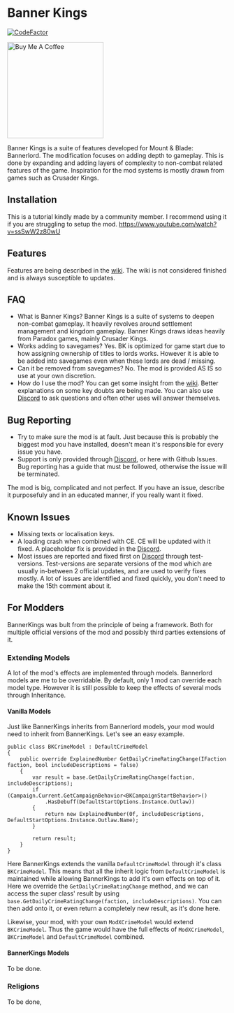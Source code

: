 # Banner Kings

[![CodeFactor](https://www.codefactor.io/repository/github/r-vaccari/bannerlord-banner-kings/badge)](https://www.codefactor.io/repository/github/r-vaccari/bannerlord-banner-kings)

<a href="https://www.buymeacoffee.com/basilevsmodding" target="_blank"><img src="https://cdn.buymeacoffee.com/buttons/v2/arial-red.png" alt="Buy Me A Coffee" width="220px"></a>


Banner Kings is a suite of features developed for Mount & Blade: Bannerlord. The modification focuses on adding depth to gameplay. This is done by expanding and adding layers of complexity to non-combat related features of the game. Inspiration for the mod systems is mostly drawn from games such as Crusader Kings.

## Installation
This is a tutorial kindly made by a community member. I recommend using it if you are struggling to setup the mod.
https://www.youtube.com/watch?v=ssSwW2z80wU

## Features
Features are being described in the [wiki](https://github.com/R-Vaccari/bannerlord-banner-kings/wiki). The wiki is not considered finished and is always susceptible to updates.

## FAQ
- What is Banner Kings? Banner Kings is a suite of systems to deepen non-combat gameplay. It heavily revolves around settlement management and kingdom gameplay. Banner Kings draws ideas heavily from Paradox games, mainly Crusader Kings.
- Works adding to savegames? Yes. BK is optimized for game start due to how assigning ownership of titles to lords works. However it is able to be added into savegames even when these lords are dead / missing.
- Can it be removed from savegames? No. The mod is provided AS IS so use at your own discretion.
- How do I use the mod? You can get some insight from the [wiki](https://github.com/R-Vaccari/bannerlord-banner-kings/wiki). Better explanations on some key doubts are being made. You can also use [Discord](https://discord.gg/z7DS5R46wC) to ask questions and often other uses will answer themselves.

## Bug Reporting
- Try to make sure the mod is at fault. Just because this is probably the biggest mod you have installed, doesn't mean it's responsible for every issue you have. 
- Support is only provided through [Discord](https://discord.gg/z7DS5R46wC), or here with Github Issues. Bug reporting has a guide that must be followed, otherwise the issue will be terminated.

The mod is big, complicated and not perfect. If you have an issue, describe it purposefuly and in an educated manner, if you really want it fixed.

## Known Issues

- Missing texts or localisation keys.
- A loading crash when combined with CE. CE will be updated with it fixed. A placeholder fix is provided in the [Discord](https://discord.gg/z7DS5R46wC).
- Most issues are reported and fixed first on [Discord](https://discord.gg/z7DS5R46wC) through test-versions. Test-versions are separate versions of the mod which are usually in-between 2 official updates, and are used to verify fixes mostly. A lot of issues are identified and fixed quickly, you don't need to make the 15th comment about it.

## For Modders
BannerKings was bult from the principle of being a framework. Both for multiple official versions of the mod and possibly third parties extensions of it.

### Extending Models
A lot of the mod's effects are implemented through models. Bannerlord models are me to be overridable. By default, only 1 mod can override each model type. However it is still possible to keep the effects of several mods through Inheritance.

#### Vanilla Models
Just like BannerKings inherits from Bannerlord models, your mod would need to inherit from BannerKings. Let's see an easy example.
```
public class BKCrimeModel : DefaultCrimeModel
{
    public override ExplainedNumber GetDailyCrimeRatingChange(IFaction faction, bool includeDescriptions = false)
    {
        var result = base.GetDailyCrimeRatingChange(faction, includeDescriptions);
        if (Campaign.Current.GetCampaignBehavior<BKCampaignStartBehavior>()
            .HasDebuff(DefaultStartOptions.Instance.Outlaw))
        {
            return new ExplainedNumber(0f, includeDescriptions, DefaultStartOptions.Instance.Outlaw.Name);
        }

        return result;
    }
}
```
Here BannerKings extends the vanilla `DefaultCrimeModel` through it's class `BKCrimeModel`. This means that all the inherit logic from `DefaultCrimeModel` is maintained while allowing BannerKings to add it's own effects on top of it. Here we override the `GetDailyCrimeRatingChange` method, and we can access the super class' result by using `base.GetDailyCrimeRatingChange(faction, includeDescriptions)`. You can then add onto it, or even return a completely new result, as it's done here. 

Likewise, your mod, with your own `ModXCrimeModel` would extend `BKCrimeModel`. Thus the game would have the full effects of `ModXCrimeModel`, `BKCrimeModel` and `DefaultCrimeModel` combined.

#### BannerKings Models
To be done.

### Religions
To be done,
